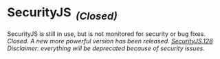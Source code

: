 # SecurityJS&ThickSpace;<sub>_(Closed)_</sub>
SecurityJS is still in use, but is not monitored for security or bug fixes.<br>
_Closed. A new more powerful version has been released. [SecurityJS.128](https://github.com/Parking-Master/SecurityJS.128)_<br>
_Disclaimer: everything will be deprecated because of security issues._

<!-- ### Table of contents:

#### [Trusting certain and/or all loading sources](#trusting-certain-andor-all-loading-sources-1)
#### [Installing it / Embedding it](#to-install-it)
#### [SecurityJS Functions](#securityjs-functions)
#### [Using the same teqnique with `link` tags](#using-the-same-teqnique-with-link-tags-1)
#### [SecurityJS `Auth()` function](#securityjs-auth-function-1)
#### [Blocking site from being embedded](#blocking-site-from-being-embedded-1)
#### [SecurityJS 16-bit key generator](#key-generator-with-securityjs)

<hr>
SecurityJS is a JavaScript library for avoiding various attacks on your site. It also comes with free 8-bit security encryption<br>

#### For more advanced security: [SecurityJS.128<sup>b</sup>](https://github.com/Parking-Master/SecurityJS.128)

##### **NOTE:** SecurityJS is only available for secure sites with _**H**yper**T**ext **T**ransfer **P**rotocol **S**ecure_ (HTTPS)<br>

### Watch how I type in "javascript" In the url:
![Fail screenshot](securityJS_screenshot_png.png)

#### Nothing happens? This is a big security issue.

With SecurityJS, it cuts off all params including "javascript", ":javascript", "?javascript" and much more.

_But not just that. ― See more below_

It also stops loading sources from the **Developer console command line**, URL/URI Params, and unknown `<script>` tag sources such as `HTTP`.

### Trusting certain and/or all loading sources
*tip-*
If you trust a source from a certain script tag, you can either add the `trust` attribute (html), or add it in JavaScript:

###### HTML
```
  <script trust="true" src="http://github.io/example.js"></script>
```
###### JavaScript
```
  securityjs.trust('true', 1);
```
_the "1" in the function means it gets the element, e.g:_<br>
1, `<script src='url1'>`<br>
2, `<script src='url2'>`

*another tip-*
You can also trust all `<script>` tags. Example:
###### JavaScript
```
  securityjs.trustAll('javascript', 'true');
```
Specify what you want to trust, eg: 'javascript' (script tags) or 'css' (link tags).
### With SecurityJS:
![Success screenshot](securityJS_screenshot_s_png.png)
  
Depending on your browser, it will output a message due to any issues such as:
  > **example.com** currently has <a href='#'>SecurityJS</a> active.<br>
  This site prevented potential risk of attack.<br>
  If you encountered a problem, please contact the owner.<br>
                                       <kbd>Back</kbd>

  #### To install it:
  
  ### 1. Download full file
  The only step for this is to install it by download. 
    
  You can download it [here](https://parking-master.github.io/Security.js/download.html?download=js)<br>
  Or [get the minified version](https://parking-master.github.io/Security.js/download.html?download=min)
  
  ### 2. Get it by <a href='https://cdn.jsdelivr.net'>CDN</a>:
  You can easily get the JavaScript source code by embedding it:
  ```
  <script type='text/javascript' src='https://cdn.jsdelivr.net/gh/Parking-Master/Security.js@latest/security.min.js' aysnc defer></script>
  ```
  **IMPORTANT:** HTML `async` attribute means it executes as soon as possible. HTML `defer` attribute means the page won't load until the file is loaded.<br>
  **NOTE:** Please put the `<script>` tag right at the closing body tag, or else it won't block anything!
  
  Now, go ahead and try to type in the address bar: <kbd>https://[domain]?javascript=alert()</kbd>
  **NOTE:** Replace "[domain]" with your domain or site address.
  
  What happenend? It outputted a message! You can also open up the dev-console, and go to the logs. You'll see a warning by SecurityJS saying it blocked a possible attack.
  
  Go ahead and try it out.
  
  Now, let's get into more advanced properties.
  
  ### SecurityJS functions
  
  every SecurityJS Function starts with `securityjs`.
  ```
  securityjs.function('property', 'value', 'tag');
  ```
  (and has 3 arguments)
  #### How to block resources
  ###### JavaScript
  ```
    securityjs.block(type, what, string);
  ```
  ###### Detailed example:
  ```
    securityjs.block('url', 'javascript', 'not_allowed');
  ```
  ##### Output:
  1. <kbd>https://example.com?javascript=void(0)</kbd>
  2. <kbd>https://example.com?not_allowed</kbd>
  
  #### Blocking console commands
  ###### JavaScript
  ```
  securityjs.block('console', 'load');
  ```
  This can block loading sources from the _JavaScript console_
  **Notice:** You only need 2 parameters for the console.
  ##### Output:
  ```
  >> var script = document.createElement('script'); script.src = 'http://example.js'; document.body.appendChild(script);
  ```
  ```
  Uncaught DOMException: SecurityJS: blocked mixed loading resource from 'http://example.js' REASON (mixed content security risk).
  ```
  #### Please read the [documentation](doc.html) to see more `block` functions.
  
  ### Custom blockers
  ###### JavaScript
  ```
    securityjs.onexecute = function() {
    // do what you want to do
    alert('You are not welcomed!');
    };
  ```
  ##### Output:
  <kbd>http://example.com?javascript=void(0)</kbd>
  > <br>
  >  You are not welcomed!<br>
  >  <ul><ul><kbd>OK</kbd>
  You can make any functions you want with `onexecute()`.
  
  ### Using the same teqnique with `link` tags
  You've probably gone through this whole tutorial without<br>knowing how to do the same with `link` tags.
  
  **You can easily** Do so just by blocking link tags.
###### SecurityJS (JavaScript)
```
  securityjs.block('source', 'link');
```
  OR  
```
  securityjs.block('source', 'link', 'http');
```
You can also use "**OR**" (`||`) or "**AND**" (`&&`) operators:
```
  securityjs.block('source', 'link', 'http' || 'http://');
```
```
  securityjs.block('source', 'link', 'http' && 'http://');
```
  _This also works with the `script` tags too._
 ### SecurityJS `Auth()` function
  Authorize content to a specific IPv4 address, or password prompt
  <br>
  (it has to be public, or SecurityJS won't recognize it):
  ##### Syntax:
```
  securityjs.auth(type, string);
``` 
  ###### Example (JavaScript):
```
  securityjs.auth('ip', '8.8.8.8');
```
  ###### Passcode (JavaScript):
```
  securityjs.auth('passcode', '1secret-pass12!');
```
Accessing your authorized file ends up like this:
> Enter your passcode to access this file:<br>
> <ul><kbd>&nbsp;&nbsp;&nbsp;&nbsp;&nbsp;&nbsp;&nbsp;&nbsp;&nbsp;&nbsp;&nbsp;&nbsp;&nbsp;&nbsp;&nbsp;&nbsp;&nbsp;&nbsp;&nbsp;&nbsp;&nbsp;&nbsp;&nbsp;&nbsp;&nbsp;&nbsp;&nbsp;&nbsp;&nbsp;&nbsp;</kbd><br><ul><kbd>OK</kbd>&nbsp;&nbsp;<kbd>Cancel</kbd><br>

 ### Blocking site from being embedded
  You can block your site from being embedded using the `meta` tag:<br>
  (Note: Use the `meta` tag only in between the `head` tag).
  ###### HTML
  ```
    <meta name="X-Frame-Options" content="deny">
  ```
  To only allow it through your site domain, use "allow-same-origin":
  ###### HTML
  ```
    <meta name="X-Frame-Options" content="allow-same-origin">
  ```
  or...<br>
  ###### JavaScript
  ```
    securityjs.block('frame', 'all');
  ```
  ### Key Generator with SecurityJS
  How to generate a random key with javascript:
  ```
    var myKey = securityjs.generateKey();
    // Output: r1uu-y2ur8-EwIE4-haBVqDi9IgC1
  ```
  To make a certain length:
  ```
    var myKey = securityjs.generateKey(10);
    // Output: 6ygY87EwTp
  ```
  
  #### Did you like this project? Check out our other ones:<br>
  <kbd>[Parking Master](https://github.com/Parking-Master/Parking-Master)</kbd> | <kbd>[No-Time](https://github.com/Parking-Master/No-Time)</kbd>
 -->
